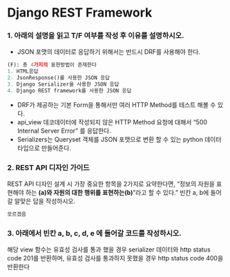 # Django REST Framework

### 1. 아래의 설명을 읽고 T/F 여부를 작성 후 이유를 설명하시오.

- JSON 포맷의 데이터로 응답하기 위해서는 반드시 DRF를 사용해야 한다. 

```python
(F): 총 4가지의 표현방법이 존재한다
1. HTML응답
2. JsonResponse()를 사용한 JSON 응답
3. Django Serializer을 사용한 JSON 응답
4. Django REST framework를 사용한 JSON 응답
```

- DRF가 제공하는 기본 Form을 통해서만 여러 HTTP Method를 테스트 해볼 수 있다.
- api_view 데코데이터에 작성되지 않은 HTTP Method 요청에 대해서 “500 Internal Server Error” 를 응답한다.
- Serializers는 Queryset 객체를 JSON 포맷으로 변환 할 수 있는 python 데이터 타입으로 만들어준다.





### 2. REST API 디자인 가이드

REST API 디자인 설계 시 가장 중요한 항목을 2가지로 요약한다면, “정보의 자원을 표현해야 하는 __(a)__와 자원의 대한 행위를 표현하는__(b)__”라고 할 수 있다.” 빈칸 a, b에 들어갈 알맞은 답을 작성하시오.

```python
모르겠음
```

### 3. 아래에서 빈칸 a, b, c, d, e 에 들어갈 코드를 작성하시오.

해당 view 함수는 유효성 검사를 통과 했을 경우 serializer 데이터와 http status code 201를 반환하며, 유효성 검사를 통과하지 못했을 경우 http status code 400을 반환한다

```python
```

